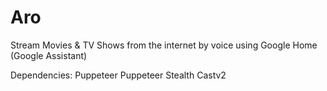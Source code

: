 # Aro
Stream Movies &amp; TV Shows from the internet by voice using Google Home (Google Assistant)

Dependencies:
Puppeteer
Puppeteer Stealth
Castv2